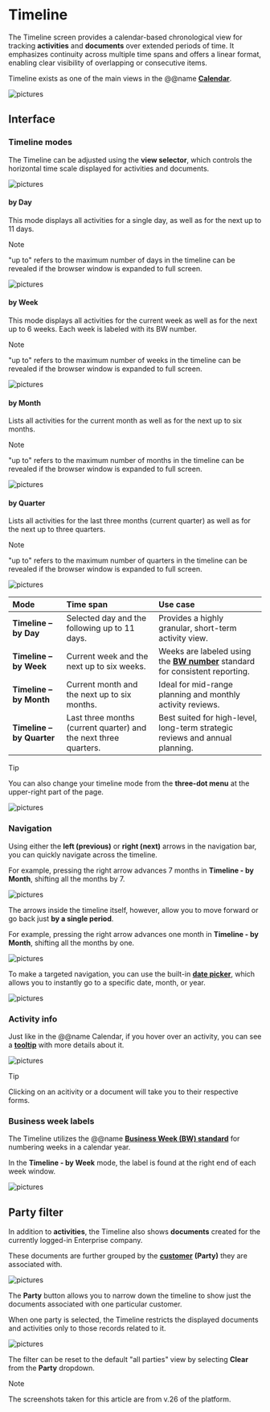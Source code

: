 # Timeline

The Timeline screen provides a calendar-based chronological view for tracking **activities** and **documents** over extended periods of time. It emphasizes continuity across multiple time spans and offers a linear format, enabling clear visibility of overlapping or consecutive items.

Timeline exists as one of the main views in the @@name **[Calendar](https://docs.erp.net/tech/modules/my/calendar/index.html#timeline)**.

![pictures](pictures/timeline_overvieww.png)

## Interface

### Timeline modes

The Timeline can be adjusted using the **view selector**, which controls the horizontal time scale displayed for activities and documents.

![pictures](pictures/timeline_viewmodess.png)

#### by Day

This mode displays all activities for a single day, as well as for the next up to 11 days.

> [!NOTE]
> 
> "up to" refers to the maximum number of days in the timeline can be revealed if the browser window is expanded to full screen.

![pictures](pictures/byday.png)

#### by Week

This mode displays all activities for the current week as well as for the next up to 6 weeks. Each week is labeled with its BW number.

> [!NOTE]
> 
> "up to" refers to the maximum number of weeks in the timeline can be revealed if the browser window is expanded to full screen.

![pictures](pictures/byweek.png)

#### by Month

Lists all activities for the current month as well as for the next up to six months.

> [!NOTE]
> 
> "up to" refers to the maximum number of months in the timeline can be revealed if the browser window is expanded to full screen.

![pictures](pictures/bymonth.png)

#### by Quarter

Lists all activities for the last three months (current quarter) as well as for the next up to three quarters.

> [!NOTE]
> 
> "up to" refers to the maximum number of quarters in the timeline can be revealed if the browser window is expanded to full screen.

![pictures](pictures/byquarter.png)

| Mode | Time span | Use case |
| :--- | :--- | :--- |
| **Timeline – by Day** | Selected day and the following up to 11 days. | Provides a highly granular, short-term activity view. |
| **Timeline – by Week** | Current week and the next up to six weeks. | Weeks are labeled using the **[BW number](https://docs.erp.net/tech/modules/my/calendar.html#business-week-number)** standard for consistent reporting. |
| **Timeline – by Month** | Current month and the next up to six months. | Ideal for mid-range planning and monthly activity reviews. |
| **Timeline – by Quarter** | Last three months (current quarter) and the next three quarters. | Best suited for high-level, long-term strategic reviews and annual planning. |

> [!TIP]
> You can also change your timeline mode from the **three-dot menu** at the upper-right part of the page.

![pictures](pictures/timeline_alternative_viewmodess.png)

### Navigation 

Using either the **left (previous)** or **right (next)** arrows in the navigation bar, you can quickly navigate across the timeline.

For example, pressing the right arrow advances 7 months in **Timeline - by Month**, shifting all the months by 7.

![pictures](pictures/navigation_primary.png)

The arrows inside the timeline itself, however, allow you to move forward or go back just **by a single period**.

For example, pressing the right arrow advances one month in **Timeline - by Month**, shifting all the months by one.

![pictures](pictures/navigation.png)

To make a targeted navigation, you can use the built-in **[date picker](https://docs.erp.net/tech/modules/my/calendar/index.html#date-picker)**, which allows you to instantly go to a specific date, month, or year.

![pictures](pictures/datepicker.png)

### Activity info

Just like in the @@name Calendar, if you hover over an activity, you can see a **[tooltip](https://docs.erp.net/tech/modules/my/calendar/index.html#details)** with more details about it.

![pictures](pictures/details.png)

> [!TIP]
> Clicking on an acitivity or a document will take you to their respective forms.

### Business week labels

The Timeline utilizes the @@name **[Business Week (BW) standard](https://docs.erp.net/tech/modules/my/calendar/index.html#business-week-number)** for numbering weeks in a calendar year.

In the **Timeline - by Week** mode, the label is found at the right end of each week window.

![pictures](pictures/bw_timeline.png)

## Party filter

In addition to **activities**, the Timeline also shows **documents** created for the currently logged-in Enterprise company. 

These documents are further grouped by the **[customer](https://docs.erp.net/tech/modules/crm/sales/customers/index.html)** **(Party)** they are associated with.

![pictures](pictures/timeline_partyy.png)

The **Party** button allows you to narrow down the timeline to show just the documents associated with one particular customer.

When one party is selected, the Timeline restricts the displayed documents and activities only to those records related to it.

![pictures](pictures/timeline_party_multiplee.png)

The filter can be reset to the default "all parties" view by selecting **Clear** from the **Party** dropdown.

> [!NOTE]
> 
> The screenshots taken for this article are from v.26 of the platform.

